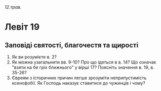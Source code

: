 
_12.трав._

# Левіт 19

## Заповіді святості, благочестя та щирості
1. Як ви розумієте в. 2?
2. Як можна узагальнити вв. 9-10? Про що ідеться в в. 14?  Що означає "взяти на бе гріх ближнього" у вірші 17? Поясніть значення в. 19, в. 35-26?
3. Євреям з історичних причин легше зрозуміти неприпустимість ксенофобії. Як Господь наказує ставитися до чужинців і чому?
